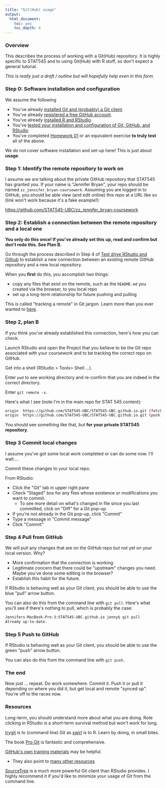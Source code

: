 ```yaml
---
title: "Git(Hub) usage"
output:
  html_document:
    toc: yes
    toc_depth: 4
---
```


### Overview

This describes the process of working with a Git(Hub) repository. It is highly specific to STAT545 and to using Git(Hub) with R stuff, so don't expect a general tutorial.

*This is really just a draft / outline but will hopefully help even in this form.*

### Step 0: Software installation and configuration

We assume the following

  * You've already [installed Git and (probably) a Git client](block001_git-install.html).
  * You've already [registered a free GitHub account](cm001_course-intro-sw-install-account-signup.html#register-a-github-account).
  * You've already [installed R and RStudio](block000_r-rstudio-install.html).
  * You've [tested your installation and configuration of Git, GitHub, and RStudio](block005_first-use-git-rstudio.html)
  * You've completed [Homework 01](hw01_edit-README.html) or an equivalent exercise __to truly test__ all of the above.
  
We do not cover software installation and set-up here! This is just about __usage__.

### Step 1: Identify the remote repository to work on

I assume we are talking about the private GitHub repository that STAT545 has granted you. If your name is "Jennifer Bryan", your repo should be named `zz_jennifer_bryan-coursework`. Assuming you are logged in to GitHub, you should be able view (and edit online) this repo at a URL like so (link won't work because it's a fake example!):

<https://github.com/STAT545-UBC/zz_jennifer_bryan-coursework>

### Step 2: Establish a connection between the remote repository and a local one

**You only do this once! If you've already set this up, read and confirm but don't redo this. See Plan B.**

Go through the process described in Step 4 of [Test drive RStudio and Github](http://stat545-ubc.github.io/block005_first-use-git-rstudio.html#step-4-clone-the-new-github-repository-to-your-computer-via-rstudio) to establish a new connection between an existing remote GitHub repository and a new local repository.

When you __first__ do this, you accomplish two things:

  * copy any files that exist on the remote, such as the `README.md` you created via the browser, to you local repo
  * set up a long-term relationship for future pushing and pulling

This is called "tracking a remote" in Git jargon. Learn more than you ever wanted to [here](http://git-scm.com/book/en/Git-Basics-Working-with-Remotes).

### Step 2, plan B

If you think you've already established this connection, here's how you can check.

Launch RStudio and open the Project that you believe to be the Git repo associated with your coursework and to be tracking the correct repo on GitHub.

Get into a shell (RStudio > Tools> Shell ...).

Enter `pwd` to see working directory and re-confirm that you are indeed in the correct directory.

Enter `git remote -v`.

Here's what I see (note I'm in the main repo for STAT 545 content):

```sh
origin  https://github.com/STAT545-UBC/STAT545-UBC.github.io.git (fetch)
origin	https://github.com/STAT545-UBC/STAT545-UBC.github.io.git (push)
```

You should see something like that, but __for your private STAT545 repository__.

### Step 3 Commit local changes

I assume you've got some local work completed or can do some now. I'll wait....

Commit these changes to your local repo.

From RStudio:

  * Click the "Git" tab in upper right pane
  * Check "Staged" box for any files whose existence or modifications you want to commit.
    - To see more detail on what's changed in file since you last committed, click on "Diff" for a Git pop-up
  * If you're not already in the Git pop-up, click "Commit"
  * Type a message in "Commit message"
  * Click "Commit"

### Step 4 Pull from GitHub

We will pull any changes that are on the GitHub repo but not yet on your local version. Why?

  * More confirmation that the connection is working.
  * Legitimate concern that there could be "upstream" changes you need. Maybe you've done some editing in the browser?
  * Establish this habit for the future.
  
If RStudio is behaving well as your Git client, you should be able to use the blue "pull" arrow button.

You can also do this from the command line with `git pull`. Here's what you'll see if there's nothing to pull, which is probably the case:

```sh
Jennifers-MacBook-Pro-3:STAT545-UBC.github.io jenny$ git pull
Already up-to-date.
```

### Step 5 Push to GitHub

If RStudio is behaving well as your Git client, you should be able to use the green "push" arrow button.

You can also do this from the command line with `git push`.

### The end

Now just ... repeat. Do work somewhere. Commit it. Push it or pull it depending on where you did it, but get local and remote "synced up". You're off to the races now.

### Resources

Long-term, you should understand more about what you are doing. Rote clicking in RStudio is a short-term survival method but won't work for long.

[trygit](https://try.github.io/levels/1/challenges/1) is to (command line) Git as [swirl](http://swirlstats.com) is to R. Learn by doing, in small bites.

The book [Pro Git](http://git-scm.com/book) is fantastic and comprehensive.

[GitHub's own training materials](http://training.github.com/kit/) may be helpful.

  * They also point to [many other resources](https://help.github.com/articles/what-are-other-good-resources-for-learning-git-and-github)

[SourceTree](https://help.github.com/articles/what-are-other-good-resources-for-learning-git-and-github) is a much more powerful Git client than RStudio provides. I highly recommend it if you'd like to minimize your usage of Git from the command line.